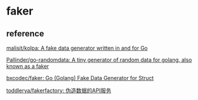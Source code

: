 # faker




## reference

[malisit/kolpa: A fake data generator written in and for Go](https://github.com/malisit/kolpa)

[Pallinder/go-randomdata: A tiny generator of random data for golang, also known as a faker](https://github.com/Pallinder/go-randomdata)

[bxcodec/faker: Go (Golang) Fake Data Generator for Struct](https://github.com/bxcodec/faker#support)

[toddlerya/fakerfactory: 伪造数据的API服务](https://github.com/toddlerya/fakerfactory)